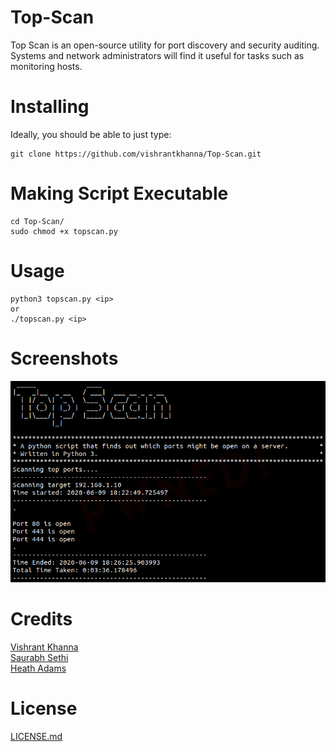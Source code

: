 # Top-Scan
Top Scan is an open-source utility for port discovery and security auditing. Systems and network administrators will find it useful for tasks such as monitoring hosts.

# Installing
Ideally, you should be able to just type:

```
git clone https://github.com/vishrantkhanna/Top-Scan.git
```

# Making Script Executable 
```
cd Top-Scan/
sudo chmod +x topscan.py
```

# Usage
```
python3 topscan.py <ip>
or
./topscan.py <ip>
```


# Screenshots
![Screenshot of Top Scan Tool](https://github.com/vishrantkhanna/Top-Scan/blob/master/resources/topscan.png)

# Credits
[Vishrant Khanna](https://github.com/vishrantkhanna) <br>
[Saurabh Sethi](https://github.com/saurabhsethi1102) <br>
[Heath Adams](https://github.com/hmaverickadams)


# License
[LICENSE.md](https://github.com/vishrantkhanna/Top-Scan/blob/master/LICENSE.md)
